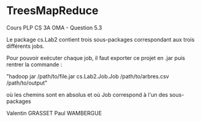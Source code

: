 # TreesMapReduce
Cours PLP CS 3A OMA - Question 5.3

Le package cs.Lab2 contient trois sous-packages correspondant aux trois différents jobs.

Pour pouvoir exécuter chaque job, il faut exporter ce projet en .jar puis rentrer la commande :

"hadoop jar /path/to/file.jar cs.Lab2.Job.Job /path/to/arbres.csv /path/to/output"

où les chemins sont en absolus et où Job correspond à l'un des sous-packages

Valentin GRASSET
Paul WAMBERGUE
